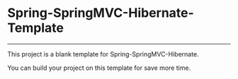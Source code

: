 # Spring-SpringMVC-Hibernate-Template

---

This project is a blank template for Spring-SpringMVC-Hibernate.

You can build your project on this template for save more time.

